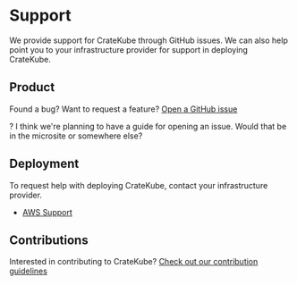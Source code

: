 # Support

We provide support for CrateKube through GitHub issues. We can also help point you to your infrastructure provider for support in deploying CrateKube. 

## Product

Found a bug? Want to request a feature? [Open a GitHub issue]()

 ? I think we're planning to have a guide for opening an issue. Would that be in the microsite or somewhere else? 

## Deployment

To request help with deploying CrateKube, contact your infrastructure provider. 

* [AWS Support](https://aws.amazon.com/contact-us/)

## Contributions

Interested in contributing to CrateKube? [Check out our contribution guidelines](contribution.md)